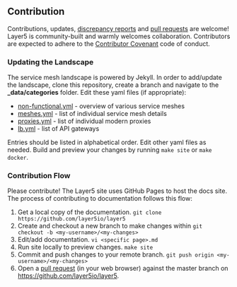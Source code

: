 ## Contribution

Contributions, updates, [discrepancy reports](/../../issues) and [pull requests](/../../pulls) are welcome! Layer5 is community-built and warmly welcomes collaboration. Contributors are expected to adhere to the [Contributor Covenant](http://contributor-covenant.org) code of conduct.

### <a name="landscape">Updating the Landscape</a>

The service mesh landscape is powered by Jekyll. In order to add/update the landscape, clone this repository, create a branch and navigate to the **_data/categories** folder. Edit these yaml files (if appropriate):

- [non-functional.yml](https://github.com/layer5io/layer5/blob/master/_data/categories/non-functional.yml) - overview of various service meshes
- [meshes.yml](https://github.com/layer5io/layer5/blob/master/_data/categories/meshes.yml) - list of individual service mesh details
- [proxies.yml](https://github.com/layer5io/layer5/blob/master/_data/categories/proxies.yml) - list of individual modern proxies
- [lb.yml](https://github.com/layer5io/layer5/blob/master/_data/categories/gw.yml) - list of API gateways

Entries should be listed in alphabetical order. Edit other yaml files as needed. Build and preview your changes by running `make site` or `make docker`.

### <a name="flow">Contribution Flow</a>
Please contribute! The Layer5 site uses GitHub Pages to host the docs site. The process of contributing to documentation follows this flow:

1. Get a local copy of the documentation.
`git clone https://github.com/layer5io/layer5`
1. Create and checkout a new branch to make changes within
`git checkout -b <my-username>/<my-changes>` 
1. Edit/add documentation.
`vi <specific page>.md`
1. Run site locally to preview changes.
`make site`
1. Commit and push changes to your remote branch.
`git push origin <my-username>/<my-changes>`
1. Open a [pull request](../../pulls) (in your web browser) against the master branch on https://github.com/layer5io/layer5.